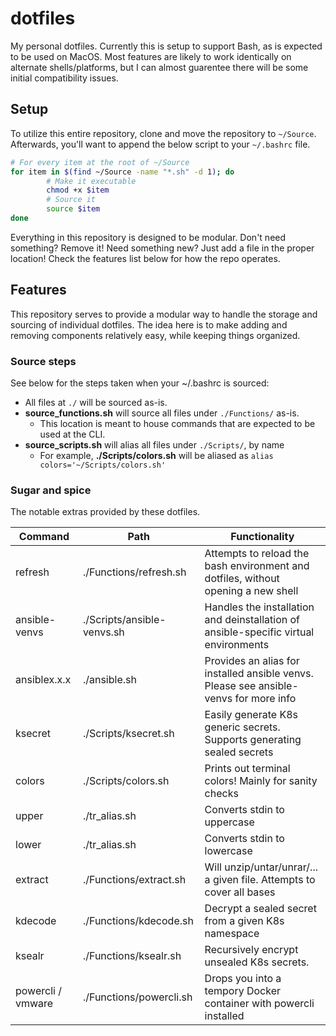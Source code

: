 # dotfiles

My personal dotfiles. Currently this is setup to support Bash, as is expected to be used on MacOS. Most features are likely to work identically on alternate shells/platforms, but I can almost guarentee there will be some initial compatibility issues.

## Setup

To utilize this entire repository, clone and move the repository to `~/Source`. Afterwards, you'll want to append the below script to your `~/.bashrc` file.

```bash
# For every item at the root of ~/Source
for item in $(find ~/Source -name "*.sh" -d 1); do
        # Make it executable
        chmod +x $item
        # Source it
        source $item
done
```

Everything in this repository is designed to be modular. Don't need something? Remove it! Need something new? Just add a file in the proper location! Check the features list below for how the repo operates.

## Features

This repository serves to provide a modular way to handle the storage and sourcing of individual dotfiles. The idea here is to make adding and removing components relatively easy, while keeping things organized.

### Source steps

See below for the steps taken when your ~/.bashrc is sourced:

- All files at `./` will be sourced as-is.
- **source_functions.sh** will source all files under `./Functions/` as-is.
  - This location is meant to house commands that are expected to be used at the CLI.
- **source_scripts.sh** will alias all files under `./Scripts/`, by name
  - For example, **./Scripts/colors.sh** will be aliased as `alias colors='~/Scripts/colors.sh'`

### Sugar and spice

The notable extras provided by these dotfiles.

| Command           | Path                       | Functionality                                                                         |
| ----------------- | -------------------------- | ------------------------------------------------------------------------------------- |
| refresh           | ./Functions/refresh.sh     | Attempts to reload the bash environment and dotfiles, without opening a new shell     |
| ansible-venvs     | ./Scripts/ansible-venvs.sh | Handles the installation and deinstallation of ansible-specific virtual environments  |
| ansiblex.x.x      | ./ansible.sh               | Provides an alias for installed ansible venvs. Please see ansible-venvs for more info |
| ksecret           | ./Scripts/ksecret.sh       | Easily generate K8s generic secrets. Supports generating sealed secrets               |
| colors            | ./Scripts/colors.sh        | Prints out terminal colors! Mainly for sanity checks                                  |
| upper             | ./tr_alias.sh              | Converts stdin to uppercase                                                           |
| lower             | ./tr_alias.sh              | Converts stdin to lowercase                                                           |
| extract           | ./Functions/extract.sh     | Will unzip/untar/unrar/... a given file. Attempts to cover all bases                  |
| kdecode           | ./Functions/kdecode.sh     | Decrypt a sealed secret from a given K8s namespace                                    |
| ksealr            | ./Functions/ksealr.sh      | Recursively encrypt unsealed K8s secrets.                                             |
| powercli / vmware | ./Functions/powercli.sh    | Drops you into a tempory Docker container with powercli installed                     |
